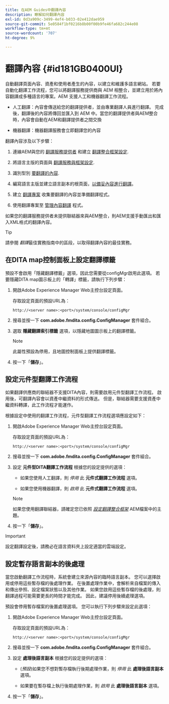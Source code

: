 ```yaml
---
title: 在AEM Guides中翻譯內容
description: 瞭解如何翻譯內容
exl-id: 0d3a909c-3499-4ef4-b033-02e412dae959
source-git-commit: 5e0584f1bf0216b8b00f00b9fe46fa682c244e08
workflow-type: tm+mt
source-wordcount: '707'
ht-degree: 9%

---
```


# 翻譯內容 {#id181GB0400UI}

自動翻譯頁面內容、資產和使用者產生的內容，以建立和維護多語言網站。 若要自動化翻譯工作流程，您可以將翻譯服務提供商與 AEM 相整合，並建立用於將內容翻譯成多種語言的專案。AEM 支援人工和機器翻譯工作流程。

- 人工翻譯：內容會傳送給您的翻譯提供者，並由專業翻譯人員進行翻譯。 完成後，翻譯後的內容將傳回並匯入到 AEM 中。當您的翻譯提供者與AEM整合時，內容會自動在AEM和翻譯提供者之間交換

- 機器翻譯：機器翻譯服務會立即翻譯您的內容


翻譯內容涉及以下步驟：

1. 連線AEM與您的 [翻譯服務提供者](https://helpx.adobe.com/experience-manager/6-5/sites/administering/using/tc-tic.html#ConnectingtoaTranslationServiceProvider) 和建立 [翻譯整合框架設定](https://helpx.adobe.com/experience-manager/6-5/sites/administering/using/tc-tic.html#CreatingaTranslationIntegrationConfiguration).

1. 將語言主版的頁面與 [翻譯服務與框架設定](https://helpx.adobe.com/experience-manager/6-5/sites/administering/using/tc-tic.html#ConfiguringPagesforTranslation).

1. 識別型別 [要翻譯的內容](https://helpx.adobe.com/experience-manager/6-5/sites/administering/using/tc-rules.html).

1. 編寫語言主版並建立語言副本的根頁面，[以備妥內容進行翻譯](https://helpx.adobe.com/experience-manager/6-5/sites/administering/using/tc-prep.html)。

1. 建立 [翻譯專案](https://helpx.adobe.com/experience-manager/6-5/sites/administering/using/tc-manage.html) 收集要翻譯的內容並準備翻譯程式。

1. 使用翻譯專案至 [管理內容翻譯](https://helpx.adobe.com/experience-manager/6-5/sites/administering/using/tc-manage.html) 程式。


如果您的翻譯服務提供者未提供聯結器來與AEM整合，則AEM支援手動匯出和匯入XML格式的翻譯內容。

>[!TIP]
>
> 請參閱 *翻譯*&#x200B;最佳實務指南中的區段，以取得翻譯內容的最佳實務。

## 在DITA map控制面板上設定翻譯標籤

預設不會啟用「隱藏翻譯標籤」選項，因此您需要從configMgr啟用此選項。 若要隱藏DITA map圖示板上的「轉譯」標籤，請執行下列步驟：

1. 開啟Adobe Experience Manager Web主控台設定頁面。

   存取設定頁面的預設URL為：

   ```http
   http://<server name>:<port>/system/console/configMgr
   ```

1. 搜尋並按一下 **com.adobe.fmdita.config.ConfigManager** 套件組合。

1. 選取 **隱藏翻譯索引標籤** 選項，以隱藏地圖圖示板上的翻譯標籤。

   >[!NOTE]
   >
   > 此屬性預設為停用，且地圖控制面板上提供翻譯標籤。

1. 按一下「**儲存**」。

## 設定元件型翻譯工作流程

如果翻譯供應商的聯結器不支援DITA內容，則需要啟用元件型翻譯工作流程。 啟用後，可翻譯內容會以資產中繼資料的形式傳送。 但是，聯結器需要支援資產中繼資料轉譯，此工作流程才能運作。

根據設定中使用的翻譯工作流程，元件型翻譯工作流程選項應設定如下：

1. 開啟Adobe Experience Manager Web主控台設定頁面。

   存取設定頁面的預設URL為：

   ```http
   http://<server name>:<port>/system/console/configMgr
   ```

1. 搜尋並按一下 **com.adobe.fmdita.config.ConfigManager** 套件組合。

1. 設定 **元件型DITA翻譯工作流程** 根據您的設定提供的選項：

   - 如果您使用人工翻譯，則 *停用* 此 **元件式翻譯工作流程** 選項。

   - 如果您使用機器翻譯，則 *啟用* 此 **元件式翻譯工作流程** 選項。

   >[!NOTE]
   >
   > 如果您使用翻譯聯結器，請確定您已依照 *[設定翻譯整合框架](https://helpx.adobe.com/experience-manager/6-5/sites/administering/using/tc-tic.html)* AEM檔案中的主題。

1. 按一下「**儲存**」。


>[!IMPORTANT]
>
> 設定翻譯設定後，請務必在語言資料夾上設定適當的雲端設定。

## 設定暫存語言副本的後處理

當您啟動翻譯工作流程時，系統會建立來源內容的臨時語言副本。 您可以選擇啟用或停用這些暫存檔的後處理作業。 在後置處理作業中，會解析來自檔案的傳入和傳出參照、設定檔案狀態以及其他作業。 如果您啟用這些暫存檔的後處理，則翻譯過程可能需要更長的時間才能完成。 因此，建議停用後續處理選項。

預設會停用暫存檔案的後置處理選項。 您可以執行下列步驟來設定此選項：

1. 開啟Adobe Experience Manager Web主控台設定頁面。

   存取設定頁面的預設URL為：

   ```http
   http://<server name>:<port>/system/console/configMgr
   ```

1. 搜尋並按一下 **com.adobe.fmdita.config.ConfigManager** 套件組合。

1. 設定 **處理後語言副本** 根據您的設定提供的選項：

   - \(*預設*\)如果您不想對暫存檔執行後期處理作業，則 *停用* 此 **處理後語言副本** 選項。

   - 如果要在暫存檔上執行後期處理作業，則 *啟用* 此 **處理後語言副本** 選項。

1. 按一下「**儲存**」。
